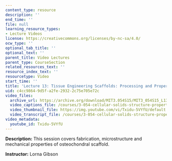 ```yaml
---
content_type: resource
description: ''
end_time: ''
file: null
learning_resource_types:
- Lecture Videos
license: https://creativecommons.org/licenses/by-nc-sa/4.0/
ocw_type: ''
optional_tab_title: ''
optional_text: ''
parent_title: Video Lectures
parent_type: CourseSection
related_resources_text: ''
resource_index_text: ''
resourcetype: Video
start_time: ''
title: 'Lecture 13: Tissue Engineering Scaffolds: Processing and Properties'
uid: c4cc9864-9d5f-a2fe-2932-2c75e705e72c
video_files:
  archive_url: https://archive.org/download/MIT3.054S15/MIT3_054S15_L13_300k.mp4
  video_captions_file: /courses/3-054-cellular-solids-structure-properties-and-applications-spring-2015/d486e0b314db56e4983de56880a6d320_Txidu-5VYfU.vtt
  video_thumbnail_file: https://img.youtube.com/vi/Txidu-5VYfU/default.jpg
  video_transcript_file: /courses/3-054-cellular-solids-structure-properties-and-applications-spring-2015/4025bb69dd3dd74436a4842c85aa8aac_Txidu-5VYfU.pdf
video_metadata:
  youtube_id: Txidu-5VYfU
---
```


**Description:** This session covers fabrication, microstructure and mechanical properties of osteochondral scaffold.

**Instructor:** Lorna Gibson

